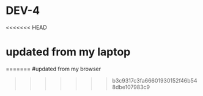 # DEV-4
<<<<<<< HEAD
# updated from my laptop
=======
#updated from my browser
>>>>>>> b3c9317c3fa66601930152f46b548dbe107983c9
